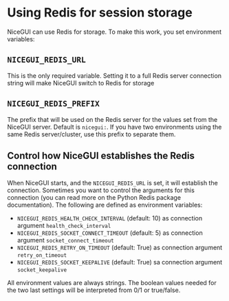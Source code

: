 # Using Redis for session storage

NiceGUI can use Redis for storage. To make this work, you set environment variables:

## `NICEGUI_REDIS_URL`

This is the only required variable. Setting it to a full Redis server connection string will make NiceGUI switch to Redis for storage

## `NICEGUI_REDIS_PREFIX`

The prefix that will be used on the Redis server for the values set from the NiceGUI server. Default is `nicegui:`. If you have two environments using the same Redis server/cluster, use this prefix to separate them.

## Control how NiceGUI establishes the Redis connection

When NiceGUI starts, and the `NICEGUI_REDIS_URL` is set, it will establish the connection. Sometimes you want to control the arguments for this connection (you can read more on the Python Redis package documentation). The following are defined as environment variables:

- `NICEGUI_REDIS_HEALTH_CHECK_INTERVAL` (default: 10) as connection argument `health_check_interval`
- `NICEGUI_REDIS_SOCKET_CONNECT_TIMEOUT` (default: 5) as connection argument `socket_connect_timeout`
- `NICEGUI_REDIS_RETRY_ON_TIMEOUT` (default: True) as connection argument `retry_on_timeout`
- `NICEGUI_REDIS_SOCKET_KEEPALIVE` (default: True) sa connection argument `socket_keepalive`

All environment values are always strings. The boolean values needed for the two last settings will be interpreted from 0/1 or true/false.
